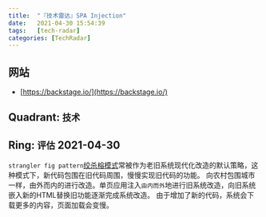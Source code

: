 ```yaml
---
title:  "『技术雷达』SPA Injection"
date:   2021-04-30 15:54:39
tags:   [tech-radar]
categories: [TechRadar]
---
```


## 网站

- [https://backstage.io/](https://backstage.io/)

## Quadrant: `技术`

## Ring: `评估` 2021-04-30

`strangler fig pattern`[绞杀榕模式](https://martinfowler.com/bliki/StranglerFigApplication.html)常被作为老旧系统现代化改造的默认策略，这种模式下，新代码包围在旧代码周围，慢慢实现旧代码的功能。
向农村包围城市一样，由外而内的进行改造。单页应用注入`由内而外`地进行旧系统改造，向旧系统嵌入新的HTML替换旧功能逐渐完成系统改造。
由于增加了新的代码，系统会下载更多的内容，页面加载会变慢。



